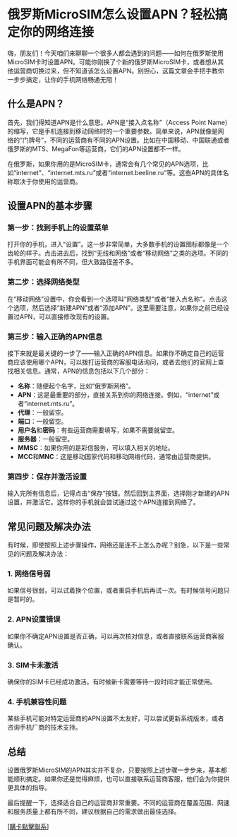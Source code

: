 # 俄罗斯MicroSIM怎么设置APN？轻松搞定你的网络连接

嗨，朋友们！今天咱们来聊聊一个很多人都会遇到的问题——如何在俄罗斯使用MicroSIM卡时设置APN。可能你刚换了个新的俄罗斯MicroSIM卡，或者想从其他运营商切换过来，但不知道该怎么设置APN。别担心，这篇文章会手把手教你一步步搞定，让你的手机网络畅通无阻！

## 什么是APN？

首先，我们得知道APN是什么意思。APN是“接入点名称”（Access Point Name）的缩写，它是手机连接到移动网络时的一个重要参数。简单来说，APN就像是网络的“门牌号”，不同的运营商有不同的APN设置。比如在中国移动、中国联通或者俄罗斯的MTS、MegaFon等运营商，它们的APN设置都不一样。

在俄罗斯，如果你用的是MicroSIM卡，通常会有几个常见的APN选项，比如“internet”、“internet.mts.ru”或者“internet.beeline.ru”等。这些APN的具体名称取决于你使用的运营商。

## 设置APN的基本步骤

### 第一步：找到手机上的设置菜单

打开你的手机，进入“设置”。这一步非常简单，大多数手机的设置图标都像是一个齿轮的样子。点击进去后，找到“无线和网络”或者“移动网络”之类的选项。不同的手机界面可能会有所不同，但大致路径差不多。

### 第二步：选择网络类型

在“移动网络”设置中，你会看到一个选项叫“网络类型”或者“接入点名称”。点击这个选项，然后选择“新建APN”或者“添加APN”。这里需要注意，如果你之前已经设置过APN，可以直接修改现有的设置。

### 第三步：输入正确的APN信息

接下来就是最关键的一步了——输入正确的APN信息。如果你不确定自己的运营商应该使用哪个APN，可以拨打运营商的客服电话询问，或者去他们的官网上查找相关信息。通常，APN的信息包括以下几个部分：

- **名称**：随便起个名字，比如“俄罗斯网络”。
- **APN**：这是最重要的部分，直接关系到你的网络连接。例如，“internet”或者“internet.mts.ru”。
- **代理**：一般留空。
- **端口**：一般留空。
- **用户名**和**密码**：有些运营商需要填写，如果不需要就留空。
- **服务器**：一般留空。
- **MMSC**：如果你用的是彩信服务，可以填入相关的地址。
- **MCC**和**MNC**：这是移动国家代码和移动网络代码，通常由运营商提供。

### 第四步：保存并激活设置

输入完所有信息后，记得点击“保存”按钮。然后回到主界面，选择刚才新建的APN设置，并激活它。这样你的手机就会尝试通过这个APN连接到网络了。

## 常见问题及解决办法

有时候，即使按照上述步骤操作，网络还是连不上怎么办呢？别急，以下是一些常见的问题及解决办法：

### 1. 网络信号弱

如果信号很弱，可以试着换个位置，或者重启手机后再试一次。有时候信号问题只是暂时的。

### 2. APN设置错误

如果你不确定APN设置是否正确，可以再次核对信息，或者直接联系运营商客服确认。

### 3. SIM卡未激活

确保你的SIM卡已经成功激活。有时候新卡需要等待一段时间才能正常使用。

### 4. 手机兼容性问题

某些手机可能对特定运营商的APN设置不太友好，可以尝试更新系统版本，或者咨询手机厂商的技术支持。

## 总结

设置俄罗斯MicroSIM的APN其实并不复杂，只要按照上述步骤一步步来，基本都能顺利搞定。如果你还是觉得麻烦，也可以直接联系运营商客服，他们会为你提供更具体的指导。

最后提醒一下，选择适合自己的运营商非常重要。不同的运营商在覆盖范围、网速和服务质量上都有所不同，建议根据自己的需求做出最佳选择。

[[購卡點擊聯系](https://t.me/s/SXDXQF)]